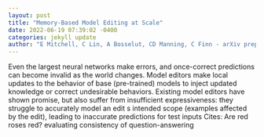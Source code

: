 ```yaml
--- 
layout: post 
title: "Memory-Based Model Editing at Scale" 
date: 2022-06-19 07:39:02 -0400 
categories: jekyll update 
author: "E Mitchell, C Lin, A Bosselut, CD Manning, C Finn - arXiv preprint arXiv:2206.06520, 2022" 
--- 
```

Even the largest neural networks make errors, and once-correct predictions can become invalid as the world changes. Model editors make local updates to the behavior of base (pre-trained) models to inject updated knowledge or correct undesirable behaviors. Existing model editors have shown promise, but also suffer from insufficient expressiveness: they struggle to accurately model an edit s intended scope (examples affected by the edit), leading to inaccurate predictions for test inputs Cites: Are red roses red? evaluating consistency of question-answering